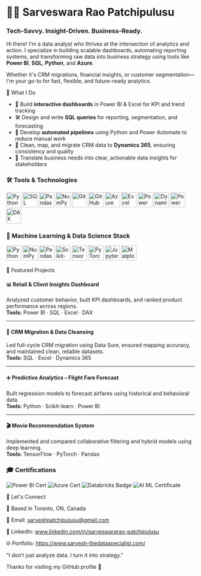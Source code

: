 # 👨‍💻 Sarveswara Rao Patchipulusu


### Tech-Savvy. Insight-Driven. Business-Ready.

Hi there! I'm a data analyst who thrives at the intersection of analytics and action. I specialize in building scalable dashboards, automating reporting systems, and transforming raw data into business strategy using tools like **Power BI**, **SQL**, **Python**, and **Azure**.

Whether it's CRM migrations, financial insights, or customer segmentation—I'm your go-to for fast, flexible, and future-ready analytics.

🔧 What I Do

- 🧩 Build **interactive dashboards** in Power BI & Excel for KPI and trend tracking
- 🛠️ Design and write **SQL queries** for reporting, segmentation, and forecasting
- 🔄 Develop **automated pipelines** using Python and Power Automate to reduce manual work
- 🧹 Clean, map, and migrate CRM data to **Dynamics 365**, ensuring consistency and quality
- 💬 Translate business needs into clear, actionable data insights for stakeholders

### 🛠️ Tools & Technologies

<p align="left">
  <!-- Core Languages & Libraries -->
  <img src="https://cdn.jsdelivr.net/gh/devicons/devicon/icons/python/python-original.svg" width="40" alt="Python"/>
  <img src="https://cdn.jsdelivr.net/gh/devicons/devicon/icons/mysql/mysql-original-wordmark.svg" width="40" alt="SQL"/>
  <img src="https://cdn.jsdelivr.net/gh/devicons/devicon/icons/pandas/pandas-original.svg" width="40" alt="Pandas"/>
  <img src="https://cdn.jsdelivr.net/gh/devicons/devicon/icons/numpy/numpy-original.svg" width="40" alt="NumPy"/>

  <!-- Version Control & Cloud -->
  <img src="https://cdn.jsdelivr.net/gh/devicons/devicon/icons/git/git-original.svg" width="40" alt="Git"/>
  <img src="https://cdn.jsdelivr.net/gh/devicons/devicon/icons/github/github-original.svg" width="40" alt="GitHub"/>
  <img src="https://cdn.jsdelivr.net/gh/devicons/devicon/icons/azure/azure-original.svg" width="40" alt="Azure"/>

  <!-- BI & Reporting Tools -->
  <img src="https://img.icons8.com/color/48/000000/microsoft-excel-2019--v1.png" width="40" alt="Excel"/>
  <img src="https://img.icons8.com/color/48/000000/power-bi.png" width="40" alt="Power BI"/>

  <!-- CRM, Automation & Custom Tools -->
  <img src="https://img.icons8.com/fluency/48/microsoft-dynamics-365.png" width="40" alt="Dynamics 365"/>
  <img src="https://img.icons8.com/color/48/000000/microsoft-power-automate.png" width="40" alt="Power Automate"/>
  <img src="https://img.icons8.com/external-soft-fill-juicy-fish/60/000000/external-dax-big-data-soft-fill-soft-fill-juicy-fish.png" width="40" alt="DAX"/>

</p>

### 🤖 Machine Learning & Data Science Stack

<p align="left">
  <img src="https://cdn.jsdelivr.net/gh/devicons/devicon/icons/python/python-original.svg" width="40" alt="Python"/>
  <img src="https://cdn.jsdelivr.net/gh/devicons/devicon/icons/numpy/numpy-original.svg" width="40" alt="NumPy"/>
  <img src="https://cdn.jsdelivr.net/gh/devicons/devicon/icons/pandas/pandas-original.svg" width="40" alt="Pandas"/>
  <img src="https://scikit-learn.org/stable/_static/scikit-learn-logo-small.png" width="40" alt="Scikit-learn"/>
  <img src="https://cdn.jsdelivr.net/gh/devicons/devicon/icons/tensorflow/tensorflow-original.svg" width="40" alt="TensorFlow"/>
  <img src="https://cdn.jsdelivr.net/gh/devicons/devicon/icons/pytorch/pytorch-original.svg" width="40" alt="PyTorch"/>
  <img src="https://cdn.jsdelivr.net/gh/devicons/devicon/icons/jupyter/jupyter-original.svg" width="40" alt="Jupyter"/>
  <img src="https://cdn.jsdelivr.net/gh/devicons/devicon/icons/matplotlib/matplotlib-original.svg" width="40" alt="Matplotlib"/>
</p>




 💼 Featured Projects

#### 📊 Retail & Client Insights Dashboard  
Analyzed customer behavior, built KPI dashboards, and ranked product performance across regions.  
**Tools:** Power BI · SQL · Excel · DAX

---

#### 🔄 CRM Migration & Data Cleansing  
Led full-cycle CRM migration using Data Sure, ensured mapping accuracy, and maintained clean, reliable datasets.  
**Tools:** SQL · Excel · Dynamics 365

---

#### ✈️ Predictive Analytics – Flight Fare Forecast  
Built regression models to forecast airfares using historical and behavioral data.  
**Tools:** Python · Scikit-learn · Power BI

---

#### 🎬 Movie Recommendation System  
Implemented and compared collaborative filtering and hybrid models using deep learning.  
**Tools:** TensorFlow · PyTorch · Pandas


### 🎓 Certifications

<p align="left">
  <img src="https://img.shields.io/badge/Microsoft%20Certified%20Power%20BI%20Data%20Analyst-0078D4?style=for-the-badge&logo=microsoft&logoColor=white" alt="Power BI Cert"/>
  <img src="https://img.shields.io/badge/Azure%20Data%20Scientist-0089D6?style=for-the-badge&logo=microsoft-azure&logoColor=white" alt="Azure Cert"/>
  <img src="https://img.shields.io/badge/Databricks%20Lakehouse%20Fundamentals-E87400?style=for-the-badge&logo=databricks&logoColor=white" alt="Databricks Badge"/>
  <img src="https://img.shields.io/badge/AI%20&%20ML%20Postgrad%20Certificate-Lambton%20College-0A66C2?style=for-the-badge" alt="AI ML Certificate"/>
</p>

🤝 Let's Connect

📍 Based in Toronto, ON, Canada

📧 Email: sarveshpatchipulusu@gmail.com

🔗 LinkedIn: www.linkedin.com/in/sarveswararao-patchipulusu

🌐 Portfolio: https://www.sarvesh-thedataspecialist.com/

"I don’t just analyze data. I turn it into strategy."

Thanks for visiting my GitHub profile 🙌

